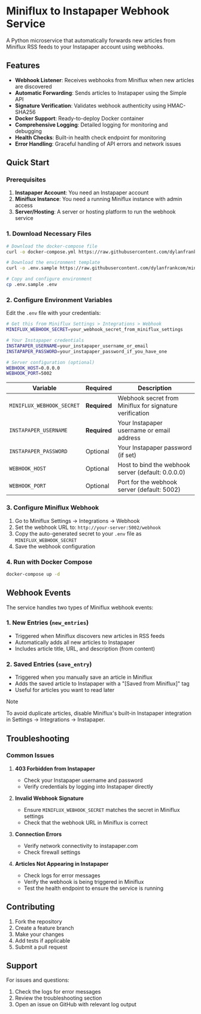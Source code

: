# Miniflux to Instapaper Webhook Service

A Python microservice that automatically forwards new articles from Miniflux RSS feeds to your Instapaper account using webhooks.

## Features

- **Webhook Listener**: Receives webhooks from Miniflux when new articles are discovered
- **Automatic Forwarding**: Sends articles to Instapaper using the Simple API
- **Signature Verification**: Validates webhook authenticity using HMAC-SHA256
- **Docker Support**: Ready-to-deploy Docker container
- **Comprehensive Logging**: Detailed logging for monitoring and debugging
- **Health Checks**: Built-in health check endpoint for monitoring
- **Error Handling**: Graceful handling of API errors and network issues

## Quick Start

### Prerequisites

1. **Instapaper Account**: You need an Instapaper account
2. **Miniflux Instance**: You need a running Miniflux instance with admin access
3. **Server/Hosting**: A server or hosting platform to run the webhook service

### 1. Download Necessary Files

```bash
# Download the docker-compose file
curl -o docker-compose.yml https://raw.githubusercontent.com/dylanfrankcom/miniflux-to-instapaper/main/docker-compose.yml

# Download the environment template
curl -o .env.sample https://raw.githubusercontent.com/dylanfrankcom/miniflux-to-instapaper/main/.env.sample

# Copy and configure environment
cp .env.sample .env
```

### 2. Configure Environment Variables

Edit the `.env` file with your credentials:

```bash
# Get this from Miniflux Settings > Integrations > Webhook
MINIFLUX_WEBHOOK_SECRET=your_webhook_secret_from_miniflux_settings

# Your Instapaper credentials
INSTAPAPER_USERNAME=your_instapaper_username_or_email
INSTAPAPER_PASSWORD=your_instapaper_password_if_you_have_one

# Server configuration (optional)
WEBHOOK_HOST=0.0.0.0
WEBHOOK_PORT=5002
```

| Variable | Required | Description |
|----------|----------|-------------|
| `MINIFLUX_WEBHOOK_SECRET` | **Required** | Webhook secret from Miniflux for signature verification |
| `INSTAPAPER_USERNAME` | **Required** | Your Instapaper username or email address |
| `INSTAPAPER_PASSWORD` | Optional | Your Instapaper password (if set) |
| `WEBHOOK_HOST` | Optional | Host to bind the webhook server (default: 0.0.0.0) |
| `WEBHOOK_PORT` | Optional | Port for the webhook server (default: 5002) |

### 3. Configure Miniflux Webhook

1. Go to Miniflux Settings → Integrations → Webhook
2. Set the webhook URL to: `http://your-server:5002/webhook`
3. Copy the auto-generated secret to your `.env` file as `MINIFLUX_WEBHOOK_SECRET`
4. Save the webhook configuration

### 4. Run with Docker Compose

```bash
docker-compose up -d
```

## Webhook Events

The service handles two types of Miniflux webhook events:

### 1. New Entries (`new_entries`)

- Triggered when Miniflux discovers new articles in RSS feeds
- Automatically adds all new articles to Instapaper
- Includes article title, URL, and description (from content)

### 2. Saved Entries (`save_entry`)

- Triggered when you manually save an article in Miniflux
- Adds the saved article to Instapaper with a "[Saved from Miniflux]" tag
- Useful for articles you want to read later

> [!NOTE]
> To avoid duplicate articles, disable Miniflux's built-in Instapaper integration in Settings → Integrations → Instapaper.

## Troubleshooting

### Common Issues

1. **403 Forbidden from Instapaper**
   - Check your Instapaper username and password
   - Verify credentials by logging into Instapaper directly

2. **Invalid Webhook Signature**
   - Ensure `MINIFLUX_WEBHOOK_SECRET` matches the secret in Miniflux settings
   - Check that the webhook URL in Miniflux is correct

3. **Connection Errors**
   - Verify network connectivity to instapaper.com
   - Check firewall settings

4. **Articles Not Appearing in Instapaper**
   - Check logs for error messages
   - Verify the webhook is being triggered in Miniflux
   - Test the health endpoint to ensure the service is running

## Contributing

1. Fork the repository
2. Create a feature branch
3. Make your changes
4. Add tests if applicable
5. Submit a pull request

## Support

For issues and questions:

1. Check the logs for error messages
2. Review the troubleshooting section
3. Open an issue on GitHub with relevant log output
